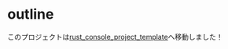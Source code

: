# outline

このプロジェクトは[rust_console_project_template](https://github.com/miyatama/rust_console_project_template)へ移動しました！